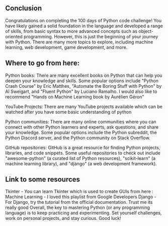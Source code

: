 ## Conclusion
Congratulations on completing the 100 days of Python code challenge! You have likely gained a solid foundation in the language and developed a range of skills, from basic syntax to more advanced concepts such as object-oriented programming. However, this is just the beginning of your journey with Python. There are many more topics to explore, including machine learning, web development, game development, and more.

## Where to go from here:
Python books: There are many excellent books on Python that can help you deepen your knowledge and skills. Some popular options include "Python Crash Course" by Eric Matthes, "Automate the Boring Stuff with Python" by Al Sweigart, and "Fluent Python" by Luciano Ramalho. I would also like to recommend "Hands on Machine Learning book by Aurélien Géron"

YouTube Projects: There are many YouTube projects available which can be watched after you have some basic understanding of python

Python communities: There are many online communities where you can connect with other Python learners and experts, ask questions, and share your knowledge. Some popular options include the Python subreddit, the Python Discord server, and the Python community on Stack Overflow.

GitHub repositories: GitHub is a great resource for finding Python projects, libraries, and code snippets. Some useful repositories to check out include "awesome-python" (a curated list of Python resources), "scikit-learn" (a machine learning library), and "django" (a web development framework).

## Link to some resources
Tkinter - You can learn Tkinter which is used to create GUIs from here :
Machine Learning - I loved this playlist from Google Developers
Django - For Django, try the tutorial from the official documentation. Trust me its really good
Overall, the key to mastering Python (or any programming language) is to keep practicing and experimenting. Set yourself challenges, work on personal projects, and stay curious. Good luck!